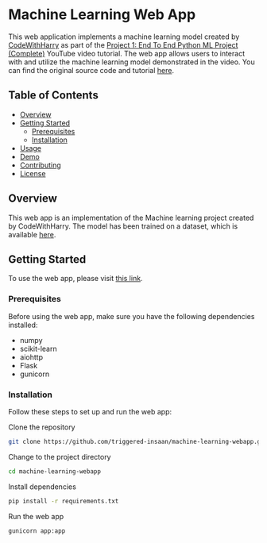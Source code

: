 # **Machine Learning Web App**

This web application implements a machine learning model created by [CodeWithHarry](https://www.youtube.com/@CodeWithHarry) as part of the [Project 1: End To End Python ML Project (Complete)](https://www.youtube.com/watch?v=iIkJrwVUl1c) YouTube video tutorial. The web app allows users to interact with and utilize the machine learning model demonstrated in the video. You can find the original source code and tutorial [here](https://www.codewithharry.com/videos/ml-tutorials-in-hindi-20/).

## **Table of Contents**

- [Overview](#overview)
- [Getting Started](#getting-started)
  - [Prerequisites](#prerequisites)
  - [Installation](#installation)
- [Usage](#usage)
- [Demo](#demo)
- [Contributing](#contributing)
- [License](#license)

## **Overview**

This web app is an implementation of the Machine learning project created by CodeWithHarry. The model has been trained on a dataset, which is available [here](https://github.com/triggered-insaan/Machine-Learning/blob/master/data.csv).

## **Getting Started**

To use the web app, please visit [this link](https://dragon-lww8.onrender.com/).

### **Prerequisites**

Before using the web app, make sure you have the following dependencies installed:

- numpy
- scikit-learn
- aiohttp
- Flask
- gunicorn

### **Installation**

Follow these steps to set up and run the web app:  

Clone the repository
```bash
git clone https://github.com/triggered-insaan/machine-learning-webapp.git
```

Change to the project directory
```bash
cd machine-learning-webapp
```

Install dependencies
```bash
pip install -r requirements.txt
```

Run the web app
```bash
gunicorn app:app
``````
